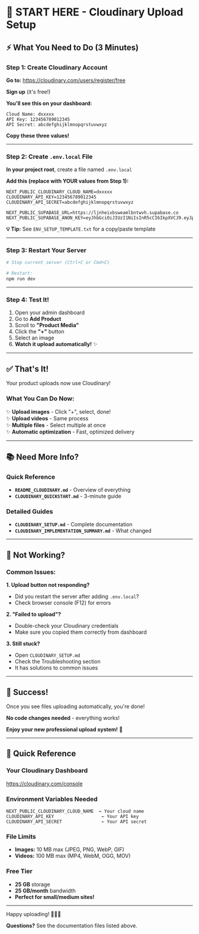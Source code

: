 # 🎯 START HERE - Cloudinary Upload Setup

## ⚡ What You Need to Do (3 Minutes)

### Step 1: Create Cloudinary Account

**Go to:** https://cloudinary.com/users/register/free

**Sign up** (it's free!)

**You'll see this on your dashboard:**
```
Cloud Name: dxxxxx
API Key: 123456789012345
API Secret: abcdefghijklmnopqrstuvwxyz
```

**Copy these three values!**

---

### Step 2: Create `.env.local` File

**In your project root**, create a file named `.env.local`

**Add this (replace with YOUR values from Step 1):**

```env
NEXT_PUBLIC_CLOUDINARY_CLOUD_NAME=dxxxxx
CLOUDINARY_API_KEY=123456789012345
CLOUDINARY_API_SECRET=abcdefghijklmnopqrstuvwxyz

NEXT_PUBLIC_SUPABASE_URL=https://ljnheixbsweamlbntwvh.supabase.co
NEXT_PUBLIC_SUPABASE_ANON_KEY=eyJhbGciOiJIUzI1NiIsInR5cCI6IkpXVCJ9.eyJpc3MiOiJzdXBhYmFzZSIsInJlZiI6ImxqbmhlaXhic3dlYW1sYm50d3ZoIiwicm9sZSI6ImFub24iLCJpYXQiOjE3NTA3NTg4MjksImV4cCI6MjA2NjMzNDgyOX0.a7aZsKPzKfK0UxuzP4Ihg7cR5tiR_1UrX4PTo08Ik90
```

**💡 Tip:** See `ENV_SETUP_TEMPLATE.txt` for a copy/paste template

---

### Step 3: Restart Your Server

```bash
# Stop current server (Ctrl+C or Cmd+C)

# Restart:
npm run dev
```

---

### Step 4: Test It!

1. Open your admin dashboard
2. Go to **Add Product**
3. Scroll to **"Product Media"**
4. Click the **"+"** button
5. Select an image
6. **Watch it upload automatically!** ✨

---

## ✅ That's It!

Your product uploads now use Cloudinary!

### What You Can Do Now:

✨ **Upload images** - Click "+", select, done!  
✨ **Upload videos** - Same process  
✨ **Multiple files** - Select multiple at once  
✨ **Automatic optimization** - Fast, optimized delivery  

---

## 📚 Need More Info?

### Quick Reference
- **`README_CLOUDINARY.md`** - Overview of everything
- **`CLOUDINARY_QUICKSTART.md`** - 3-minute guide

### Detailed Guides
- **`CLOUDINARY_SETUP.md`** - Complete documentation
- **`CLOUDINARY_IMPLEMENTATION_SUMMARY.md`** - What changed

---

## 🐛 Not Working?

### Common Issues:

**1. Upload button not responding?**
- Did you restart the server after adding `.env.local`?
- Check browser console (F12) for errors

**2. "Failed to upload"?**
- Double-check your Cloudinary credentials
- Make sure you copied them correctly from dashboard

**3. Still stuck?**
- Open `CLOUDINARY_SETUP.md`
- Check the Troubleshooting section
- It has solutions to common issues

---

## 🎉 Success!

Once you see files uploading automatically, you're done!

**No code changes needed** - everything works!

**Enjoy your new professional upload system!** 🚀

---

## 📝 Quick Reference

### Your Cloudinary Dashboard
https://cloudinary.com/console

### Environment Variables Needed
```
NEXT_PUBLIC_CLOUDINARY_CLOUD_NAME  ← Your cloud name
CLOUDINARY_API_KEY                  ← Your API key
CLOUDINARY_API_SECRET               ← Your API secret
```

### File Limits
- **Images:** 10 MB max (JPEG, PNG, WebP, GIF)
- **Videos:** 100 MB max (MP4, WebM, OGG, MOV)

### Free Tier
- **25 GB** storage
- **25 GB/month** bandwidth
- **Perfect for small/medium sites!**

---

Happy uploading! 📸🎥✨

**Questions?** See the documentation files listed above.

